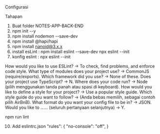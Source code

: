 Configurasi

Tahapan

1. Buat folder NOTES-APP-BACK-END
2. npm init --y
3. npm install nodemon --save-dev
4. npm install @hapi/hapi
5. npm install nanoid@3.x.x
6. install esLint : npm install eslint --save-dev
   npx eslint --init
7. konfig eslint : npx eslint --init
   
How would you like to use ESLint? -> To check, find problems, and enforce code style.
What type of modules does your project use? -> CommonJS (require/exports).
Which framework did you use? -> None of these. 
Does your project use TypeScript? -> N.
Where does your code run? -> Node (pilih menggunakan tanda panah atau spasi di keyboard).
How would you like to define a style for your project? -> Use a popular style guide.
Which style guide do you want to follow? -> (Anda bebas memilih, sebagai contoh pilih AirBnB).
What format do you want your config file to be in? -> JSON.
Would you like to …… (seluruh pertanyaan selanjutnya) -> Y.

npm run lint

10. Add eslintrc.json
    "rules": {
        "no-console": "off",
    }
     
